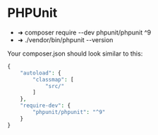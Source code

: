 # PHPUnit 

 - ➜ composer require --dev phpunit/phpunit ^9
 - ➜ ./vendor/bin/phpunit --version

Your composer.json should look similar to this:

```php
{
    "autoload": {
        "classmap": [
            "src/"
        ]
    },
    "require-dev": {
        "phpunit/phpunit": "^9"
    }
}
```
